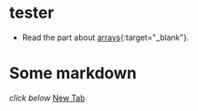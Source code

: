 # tester
* Read the part about [arrays](http://speakingjs.com/es5/ch01.html#basic_arrays){:target="_blank"}.
# Some markdown
*click below*
<a href="example.com" target="_blank">New Tab</a>
